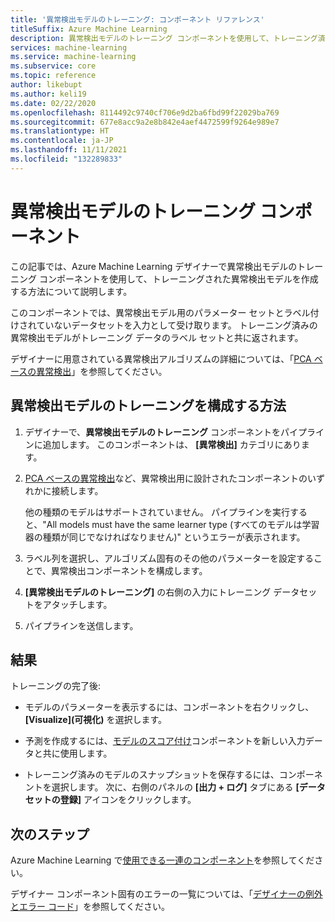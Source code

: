 ```yaml
---
title: '異常検出モデルのトレーニング: コンポーネント リファレンス'
titleSuffix: Azure Machine Learning
description: 異常検出モデルのトレーニング コンポーネントを使用して、トレーニング済みの異常検出モデルを作成する方法について説明します。
services: machine-learning
ms.service: machine-learning
ms.subservice: core
ms.topic: reference
author: likebupt
ms.author: keli19
ms.date: 02/22/2020
ms.openlocfilehash: 8114492c9740cf706e9d2ba6fbd99f22029ba769
ms.sourcegitcommit: 677e8acc9a2e8b842e4aef4472599f9264e989e7
ms.translationtype: HT
ms.contentlocale: ja-JP
ms.lasthandoff: 11/11/2021
ms.locfileid: "132289833"
---
```

# <a name="train-anomaly-detection-model-component"></a>異常検出モデルのトレーニング コンポーネント

この記事では、Azure Machine Learning デザイナーで異常検出モデルのトレーニング コンポーネントを使用して、トレーニングされた異常検出モデルを作成する方法について説明します。

このコンポーネントでは、異常検出モデル用のパラメーター セットとラベル付けされていないデータセットを入力として受け取ります。 トレーニング済みの異常検出モデルがトレーニング データのラベル セットと共に返されます。  

デザイナーに用意されている異常検出アルゴリズムの詳細については、「[PCA ベースの異常検出](pca-based-anomaly-detection.md)」を参照してください。  

## <a name="how-to-configure-train-anomaly-detection-model"></a>異常検出モデルのトレーニングを構成する方法 

1.  デザイナーで、**異常検出モデルのトレーニング** コンポーネントをパイプラインに追加します。 このコンポーネントは、 **[異常検出]** カテゴリにあります。

2. [PCA ベースの異常検出](pca-based-anomaly-detection.md)など、異常検出用に設計されたコンポーネントのいずれかに接続します。

    他の種類のモデルはサポートされていません。 パイプラインを実行すると、"All models must have the same learner type (すべてのモデルは学習器の種類が同じでなければなりません)" というエラーが表示されます。  

3.  ラベル列を選択し、アルゴリズム固有のその他のパラメーターを設定することで、異常検出コンポーネントを構成します。  

4.  **[異常検出モデルのトレーニング]** の右側の入力にトレーニング データセットをアタッチします。  

5.  パイプラインを送信します。  

## <a name="results"></a>結果

トレーニングの完了後:

+ モデルのパラメーターを表示するには、コンポーネントを右クリックし、 **[Visualize]\(可視化\)** を選択します。 

+ 予測を作成するには、[モデルのスコア付け](score-model.md)コンポーネントを新しい入力データと共に使用します。

+ トレーニング済みのモデルのスナップショットを保存するには、コンポーネントを選択します。 次に、右側のパネルの **[出力 + ログ]** タブにある **[データセットの登録]** アイコンをクリックします。   

## <a name="next-steps"></a>次のステップ

Azure Machine Learning で[使用できる一連のコンポーネント](component-reference.md)を参照してください。 

デザイナー コンポーネント固有のエラーの一覧については、「[デザイナーの例外とエラー コード](designer-error-codes.md)」を参照してください。
